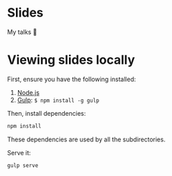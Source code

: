 Slides
===

My talks :loudspeaker:

# Viewing slides locally

First, ensure you have the following installed:

1. [Node.js](http://nodejs.org)
3. [Gulp](http://gulpjs.com): `$ npm install -g gulp`

Then, install dependencies:

```bash
npm install
```

These dependencies are used by all the subdirectories.

Serve it:

```bash
gulp serve
```

